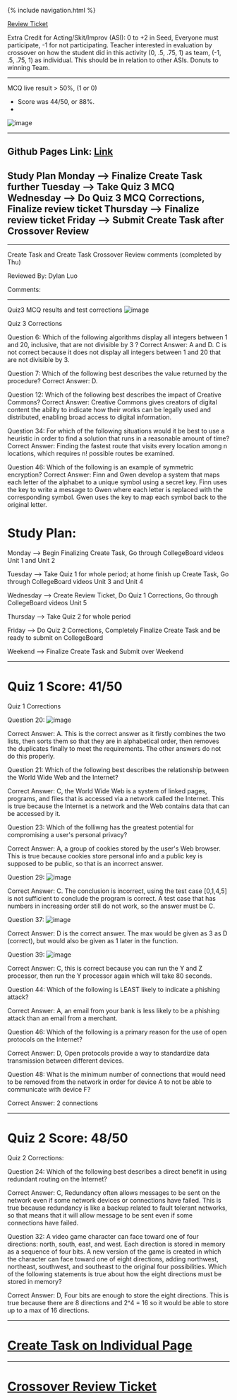 {% include navigation.html %}

[Review Ticket](https://github.com/Ritvik-Keerthi/Ritvik-Keerthi-CSP4/issues/7)

Extra Credit for Acting/Skit/Improv (ASI): 0 to +2 in Seed, Everyone must participate, -1 for not participating.  Teacher interested in evaluation by crossover on how the student did in this activity (0, .5, .75, 1) as team, (-1, .5, .75, 1) as individual. This should be in relation to other ASIs.  Donuts to winning Team.
 
--------------------------------------------------------
MCQ live result > 50%, (1 or 0) 
- Score was 44/50, or 88%.
- 
![image](https://user-images.githubusercontent.com/89219486/165604693-470e7910-5c0f-4b7b-b185-5381cd5a65ba.png)

---------------------------------------------------------
Github Pages Link: [Link]()
----------------------------------------------------------

Study Plan
Monday --> Finalize Create Task further
Tuesday --> Take Quiz 3 MCQ
Wednesday --> Do Quiz 3 MCQ Corrections, Finalize review ticket
Thursday --> Finalize review ticket
Friday --> Submit Create Task after Crossover Review
-----------------------------------------------------------------------

-------------------------------------------------------------------------
Create Task and Create Task Crossover Review comments (completed by Thu)

Reviewed By: Dylan Luo

Comments: 

------------------------------------------------------
Quiz3 MCQ results and test corrections
![image](https://user-images.githubusercontent.com/89219486/165604712-b850b152-316a-46fd-b166-28a4b1de57ac.png)


Quiz 3 Corrections

Question 6: Which of the following algorithms display all integers between 1 and 20, inclusive, that are not divisible by 3 ?
Correct Answer: A and D. C is not correct because it does not display all integers between 1 and 20 that are not divisible by 3. 

Question 7: Which of the following best describes the value returned by the procedure?
Correct Answer: D.

Question 12: Which of the following best describes the impact of Creative Commons?
Correct Answer: Creative Commons gives creators of digital content the ability to indicate how their works can be legally used and distributed, enabling broad access to digital information.

Question 34: For which of the following situations would it be best to use a heuristic in order to find a solution that runs in a reasonable amount of time?
Correct Answer: Finding the fastest route that visits every location among  n  locations, which requires  n!  possible routes be examined.

Question 46: Which of the following is an example of symmetric encryption?
Correct Answer: Finn and Gwen develop a system that maps each letter of the alphabet to a unique symbol using a secret key. Finn uses the key to write a message to Gwen where each letter is replaced with the corresponding symbol. Gwen uses the key to map each symbol back to the original letter.


# Study Plan:
Monday --> Begin Finalizing Create Task, Go through CollegeBoard videos Unit 1 and Unit 2

Tuesday --> Take Quiz 1 for whole period; at home finish up Create Task, Go through CollegeBoard videos Unit 3 and Unit 4

Wednesday --> Create Review Ticket, Do Quiz 1 Corrections, Go through CollegeBoard videos Unit 5

Thursday --> Take Quiz 2 for whole period

Friday --> Do Quiz 2 Corrections, Completely Finalize Create Task and be ready to submit on CollegeBoard

Weekend --> Finalize Create Task and Submit over Weekend

-------------------------------------------
# Quiz 1 Score: 41/50
Quiz 1 Corrections

Question 20:
![image](https://user-images.githubusercontent.com/89219486/164309007-1c1ffc76-aeab-44a5-b3f6-c43e9d7a8218.png)

Correct Answer: A. This is the correct answer as it firstly combines the two lists, then sorts them so that they are in alphabetical order, then removes the duplicates finally to meet the requirements. The other answers do not do this properly. 

Question 21: Which of the following best describes the relationship between the World Wide Web and the Internet?

Correct Answer: C, the World Wide Web is a system of linked pages, programs, and files that is accessed via a network called the Internet. This is true because the Internet is a network and the Web contains data that can be accessed by it. 

Question 23: Which of the folliwng has the greatest potential for compromising a user's personal privacy?

Correct Answer: A, a group of cookies stored by the user's Web browser. This is true because cookies store personal info and a public key is supposed to be public, so that is an incorrect answer. 

Question 29: 
![image](https://user-images.githubusercontent.com/89219486/164309429-0542ae6f-fd5f-4c40-bd66-d9d924180ebb.png)

Correct Answer: C. The conclusion is incorrect, using the test case [0,1,4,5] is not sufficient to conclude the program is correct. A test case that has numbers in increasing order still do not work, so the answer must be C. 

Question 37: 
![image](https://user-images.githubusercontent.com/89219486/164309649-2a37a1a7-e2c9-4b76-8b71-d80ff7bac6be.png)

Correct Answer: D is the correct answer. The max would be given as 3 as D (correct), but would also be given as 1 later in the function. 

Question 39: 
![image](https://user-images.githubusercontent.com/89219486/164310183-9042fe7f-cfdd-4d4d-acb4-1b45dacdbb01.png)

Correct Answer: C, this is correct because you can run the Y and Z processor, then run the Y processor again which will take 80 seconds.

Question 44: Which of the following is LEAST likely to indicate a phishing attack?

Correct Answer: A, an email from your bank is less likely to be a phishing attack than an email from a merchant. 

Question 46: Which of the following is a primary reason for the use of open protocols on the Internet?

Correct Answer: D, Open protocols provide a way to standardize data transmission between different devices. 

Question 48: What is the minimum number of connections that would need to be removed from the network in order for device A to not be able to communicate with device F?

Correct Answer: 2 connections


-------------------------------------------
# Quiz 2 Score: 48/50
Quiz 2 Corrections:

Question 24: Which of the following best describes a direct benefit in using redundant routing on the Internet?

Correct Answer: C, Redundancy often allows messages to be sent on the network even if some network devices or connections have failed. This is true because redundancy is like a backup related to fault tolerant networks, so that means that it will allow message to be sent even if some connections have failed.

Question 32: A video game character can face toward one of four directions: north, south, east, and west. Each direction is stored in memory as a sequence of four bits. A new version of the game is created in which the character can face toward one of eight directions, adding northwest, northeast, southwest, and southeast to the original four possibilities. Which of the following statements is true about how the eight directions must be stored in memory?

Correct Answer: D, Four bits are enough to store the eight directions. This is true because there are 8 directions and 2^4 = 16 so it would be able to store up to a max of 16 directions. 

---------------------------------------------------------------------------------------------------------
# [Create Task on Individual Page](https://ritvik-keerthi.github.io/Ritvik-Keerthi-CSP4/create_task)

---------------------------------------------------------------------------------------------------------
# [Crossover Review Ticket](https://github.com/Ritvik-Keerthi/Ritvik-Keerthi-CSP4/issues/6)
